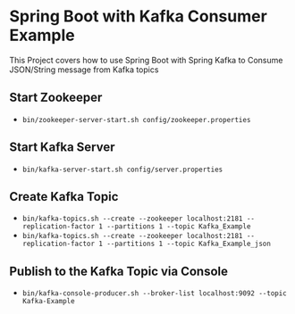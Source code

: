 # Spring Boot with Kafka Consumer Example

This Project covers how to use Spring Boot with Spring Kafka to Consume JSON/String message from Kafka topics
## Start Zookeeper
- `bin/zookeeper-server-start.sh config/zookeeper.properties`

## Start Kafka Server
- `bin/kafka-server-start.sh config/server.properties`

## Create Kafka Topic
- `bin/kafka-topics.sh --create --zookeeper localhost:2181 --replication-factor 1 --partitions 1 --topic Kafka_Example`
- `bin/kafka-topics.sh --create --zookeeper localhost:2181 --replication-factor 1 --partitions 1 --topic Kafka_Example_json`

## Publish to the Kafka Topic via Console
- `bin/kafka-console-producer.sh --broker-list localhost:9092 --topic Kafka-Example`

